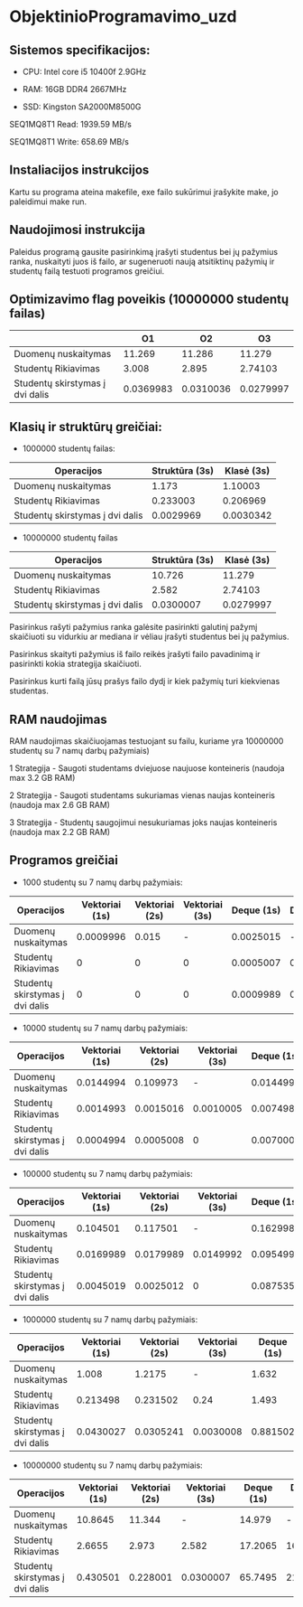 # ObjektinioProgramavimo_uzd
## Sistemos specifikacijos:
* CPU: Intel core i5 10400f 2.9GHz

* RAM: 16GB DDR4 2667MHz

* SSD: Kingston SA2000M8500G 

SEQ1MQ8T1 Read: 1939.59 MB/s

SEQ1MQ8T1 Write: 658.69 MB/s

## Instaliacijos instrukcijos
Kartu su programa ateina makefile, exe failo sukūrimui įrašykite make, jo paleidimui make run.

## Naudojimosi instrukcija
Paleidus programą gausite pasirinkimą įrašyti studentus bei jų pažymius ranka, nuskaityti juos iš failo, ar sugeneruoti naują atsitiktinų pažymių ir studentų failą testuoti programos greičiui.

## Optimizavimo flag poveikis (10000000 studentų failas)

|                                 | O1        | O2        | O3        |
|---------------------------------|-----------|-----------|-----------|
| Duomenų nuskaitymas             | 11.269    | 11.286    | 11.279    |
| Studentų Rikiavimas             | 3.008     | 2.895     | 2.74103   |
| Studentų skirstymas į dvi dalis | 0.0369983 | 0.0310036 | 0.0279997 |

## Klasių ir struktūrų greičiai:

* 1000000 studentų failas:

|Operacijos                       | Struktūra (3s) | Klasė (3s) |
|---------------------------------|----------------|------------|
| Duomenų nuskaitymas             |1.173|1.10003|
| Studentų Rikiavimas             |0.233003|0.206969|
| Studentų skirstymas į dvi dalis |0.0029969|0.0030342|


* 10000000 studentų failas

|Operacijos                       | Struktūra (3s) | Klasė (3s) |
|---------------------------------|----------------|------------|
| Duomenų nuskaitymas             |10.726 |11.279|
| Studentų Rikiavimas             |2.582|2.74103|
| Studentų skirstymas į dvi dalis |0.0300007|0.0279997|

Pasirinkus rašyti pažymius ranka galėsite pasirinkti galutinį pažymį skaičiuoti su vidurkiu ar mediana ir vėliau įrašyti studentus bei jų pažymius.

Pasirinkus skaityti pažymius iš failo reikės įrašyti failo pavadinimą ir pasirinkti kokia strategija skaičiuoti.

Pasirinkus kurti failą jūsų prašys failo dydį ir kiek pažymių turi kiekvienas studentas.

## RAM naudojimas

RAM naudojimas skaičiuojamas testuojant su failu, kuriame yra 10000000 studentų su 7 namų darbų pažymiais)

1 Strategija - Saugoti studentams dviejuose naujuose konteineris (naudoja max 3.2 GB RAM)

2 Strategija - Saugoti studentams sukuriamas vienas naujas konteineris (naudoja max 2.6 GB RAM)

3 Strategija - Studentų saugojimui nesukuriamas joks naujas konteineris (naudoja max 2.2 GB RAM) 

## Programos greičiai

* 1000 studentų su 7 namų darbų pažymiais:

|Operacijos                       | Vektoriai (1s) | Vektoriai (2s) | Vektoriai (3s) | Deque (1s)     | Deque (2s) | List (1s)     | List (2s) |
|---------------------------------|----------------------|----------------------|---|-----------|------------|-----------|-----------|
| Duomenų nuskaitymas             | 0.0009996            | 0.015  | - |0.0025015 | - |0.0025012 | - |
| Studentų Rikiavimas             | 0                    | 0      | 0 |0.0005007 | 0.0010003 |0.000499  | 0 |
| Studentų skirstymas į dvi dalis | 0                    | 0      | 0 |0.0009989 | 0.0010008 |0.0005021 | 0.006002 |

* 10000 studentų su 7 namų darbų pažymiais:

|Operacijos                       | Vektoriai (1s) | Vektoriai (2s) | Vektoriai (3s) | Deque (1s)     | Deque (2s) | List (1s)     | List (2s) |
|---------------------------------|----------------------|----------------------|---|-----------|------------|-----------|-----------|
| Duomenų nuskaitymas             | 0.0144994 | 0.109973  | - | 0.0144999 | - |0.0214997 | - |
| Studentų Rikiavimas             | 0.0014993 | 0.0015016 | 0.0010005 |  0.0074989 | 0.0059993 |0.0014988 | 0.0020008 |
| Studentų skirstymas į dvi dalis | 0.0004994 | 0.0005008 | 0 | 0.0070001 | 0.0020004 |0.0029976 | 0.0009999 |

* 100000 studentų su 7 namų darbų pažymiais:

|Operacijos                       | Vektoriai (1s) | Vektoriai (2s) | Vektoriai (3s) | Deque (1s)     | Deque (2s) | List (1s)     | List (2s) |
|---------------------------------|----------------------|----------------------|---|-----------|------------|-----------|-----------|
| Duomenų nuskaitymas             | 0.104501  | 0.117501 | - |0.162998  | - | 0.196002  | - |
| Studentų Rikiavimas             | 0.0169989 | 0.0179989 | 0.0149992 | 0.0954995 | 0.0909987 | 0.0284994 | 0.0269703 |
| Studentų skirstymas į dvi dalis | 0.0045019 | 0.0025012 | 0 | 0.0875352 | 0.0279996 | 0.0365014 |  0.0109983 |

* 1000000 studentų su 7 namų darbų pažymiais:

|Operacijos                       | Vektoriai (1s) | Vektoriai (2s) | Vektoriai (3s) | Deque (1s)     | Deque (2s) | List (1s)     | List (2s) |
|---------------------------------|----------------------|----------------------|---|-----------|------------|-----------|-----------|
| Duomenų nuskaitymas             | 1.008     | 1.2175 | - | 1.632     | - | 1.9945    | - |
| Studentų Rikiavimas             | 0.213498  | 0.231502 | 0.24 | 1.493     | 1.367 | 0.591996  | 0.501999 |
| Studentų skirstymas į dvi dalis | 0.0430027 | 0.0305241 | 0.0030008 | 0.881502  |  0.353| 0.393502  | 0.125001 |

* 10000000 studentų su 7 namų darbų pažymiais:

|Operacijos                       | Vektoriai (1s) | Vektoriai (2s) | Vektoriai (3s) | Deque (1s)     | Deque (2s) | List (1s)     | List (2s) |
|---------------------------------|----------------------|----------------------|---|-----------|------------|-----------|-----------|
| Duomenų nuskaitymas             | 10.8645   | 11.344| - | 14.979    | - | 17.8685   | - |
| Studentų Rikiavimas             | 2.6655    | 2.973 | 2.582 | 17.2065   | 16.5979 | 8.854     | 8.006 |
| Studentų skirstymas į dvi dalis | 0.430501  | 0.228001 | 0.0300007 | 65.7495   | 21.7311 | 4.1305    | 1.458 |
